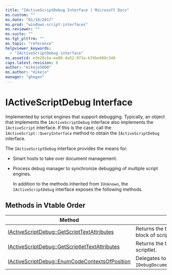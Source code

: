 ```yaml
---
title: "IActiveScriptDebug Interface | Microsoft Docs"
ms.custom: ""
ms.date: "01/18/2017"
ms.prod: "windows-script-interfaces"
ms.reviewer: ""
ms.suite: ""
ms.tgt_pltfrm: ""
ms.topic: "reference"
helpviewer_keywords: 
  - "IActiveScriptDebug interface"
ms.assetid: e3e28cba-ee08-4a52-973a-b74be488c348
caps.latest.revision: 8
author: "mikejo5000"
ms.author: "mikejo"
manager: "ghogen"
---
```

# IActiveScriptDebug Interface
Implemented by script engines that support debugging. Typically, an object that implements the `IActiveScriptDebug` interface also implements the `IActiveScript` interface. If this is the case, call the `IActiveScript::QueryInterface` method to obtain the `IActiveScriptDebug` interface.  
  
 The `IActiveScriptDebug` interface provides the means for:  
  
- Smart hosts to take over document management.  
  
- Process debug manager to synchronize debugging of multiple script engines.  
  
  In addition to the methods inherited from `IUnknown`, the `IActiveScriptDebug` interface exposes the following methods.  
  
## Methods in Vtable Order  
  
|Method|Description|  
|------------|-----------------|  
|[IActiveScriptDebug::GetScriptTextAttributes](../../winscript/reference/iactivescriptdebug-getscripttextattributes.md)|Returns the text attributes for an arbitrary block of script text.|  
|[IActiveScriptDebug::GetScriptletTextAttributes](../../winscript/reference/iactivescriptdebug-getscriptlettextattributes.md)|Returns the text attributes for an arbitrary scriptlet.|  
|[IActiveScriptDebug::EnumCodeContextsOfPosition](../../winscript/reference/iactivescriptdebug-enumcodecontextsofposition.md)|Delegates to `IDebugDocumentContext::EnumCodeContexts`.|